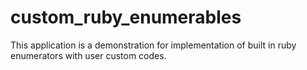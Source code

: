 # custom_ruby_enumerables
This application is a demonstration for implementation of built in ruby enumerators with user custom codes.
